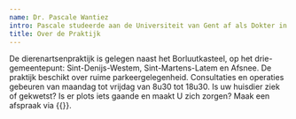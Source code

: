 ```yaml
---
name: Dr. Pascale Wantiez
intro: Pascale studeerde aan de Universiteit van Gent af als Dokter in de Dierengeneeskunde.
title: Over de Praktijk
---
```

De dierenartsenpraktijk is gelegen naast het Borluutkasteel, op het drie-gemeentepunt: Sint-Denijs-Westem, Sint-Martens-Latem en Afsnee.
De praktijk beschikt over ruime parkeergelegenheid.
Consultaties en operaties gebeuren van maandag tot vrijdag van 8u30 tot 18u30.
Is uw huisdier ziek of gekwetst? Is er plots iets gaande en maakt U zich zorgen? Maak een afspraak via {{<tel>}}.